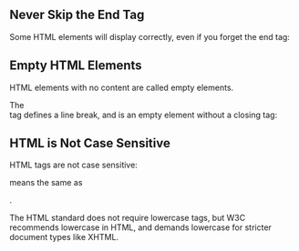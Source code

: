 ## Never Skip the End Tag
Some HTML elements will display correctly, even if you forget the end tag:

## Empty HTML Elements
HTML elements with no content are called empty elements.

The <br> tag defines a line break, and is an empty element without a closing tag:

## HTML is Not Case Sensitive
HTML tags are not case sensitive: <P> means the same as <p>.

The HTML standard does not require lowercase tags, but W3C recommends lowercase in HTML, and demands lowercase for stricter document types like XHTML.
